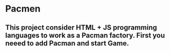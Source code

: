 # Pacmen
## This project consider HTML + JS programming languages to work as a Pacman factory. First you neeed to add Pacman and start Game. 
